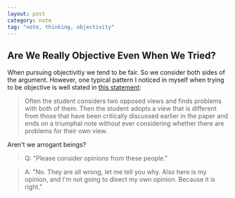 ```yaml
---
layout: post
category: note
tag: "note, thinking, objectivity"
---
```


## Are We Really Objective Even When We Tried?

When pursuing objectivitiy we tend to be fair. So we consider both sides of the argument. However, one typical pattern I noticed in myself when trying to be objective is well stated in [this statement](1):

> Often the student considers two opposed views and finds problems with both of them.  Then the student adopts a view that is different from those that have been critically discussed earlier in the paper and ends on a triumphal note without ever considering whether there are problems for their own view.

Aren't we arrogant beings? 

> Q: "Please consider opinions from these people."

> A: "No. They are all wrong, let me tell you why. Also here is my opinion, and I'm not going to disect my own opinion. Because it is right." 

[1]:http://www.phil.washington.edu/PhilosophyWriting/writing_files/Talbott_Modular_Writing_Assignments.htm
